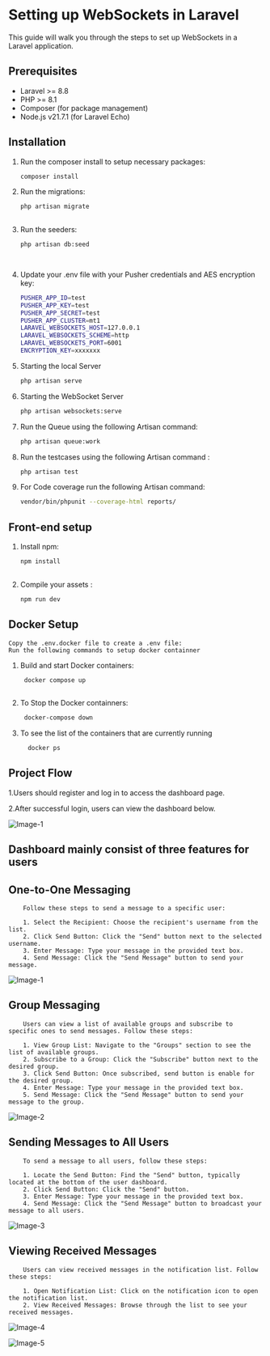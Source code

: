 # Setting up WebSockets in Laravel

This guide will walk you through the steps to set up WebSockets in a Laravel application.
## Prerequisites

- Laravel >= 8.8
- PHP >= 8.1
- Composer (for package management)
- Node.js v21.7.1 (for Laravel Echo)

## Installation
1. Run the composer install to setup necessary packages:

   ```bash
   composer install

2. Run the migrations:

   ```bash
   php artisan migrate
     
3. Run the seeders:

   ```bash
   php artisan db:seed 
   
  
4. Update your .env file with your Pusher credentials and AES encryption key:
     ```bash
    PUSHER_APP_ID=test
    PUSHER_APP_KEY=test
    PUSHER_APP_SECRET=test
    PUSHER_APP_CLUSTER=mt1
    LARAVEL_WEBSOCKETS_HOST=127.0.0.1
    LARAVEL_WEBSOCKETS_SCHEME=http
    LARAVEL_WEBSOCKETS_PORT=6001
    ENCRYPTION_KEY=xxxxxxx

5. Starting the local Server
   ```bash
   php artisan serve   
6. Starting the WebSocket Server
   ```bash
   php artisan websockets:serve
7. Run the Queue using the following Artisan command:
    ```bash
    php artisan queue:work
    
    
8. Run the testcases using the following Artisan command :
    ```bash
   php artisan test

9. For Code coverage run the following Artisan command:
    ```bash
    vendor/bin/phpunit --coverage-html reports/

## Front-end setup

1. Install npm:
    ```bash
    npm install
  
2. Compile your assets :
     ```bash
     npm run dev


## Docker Setup
        
    Copy the .env.docker file to create a .env file:
    Run the following commands to setup docker containner

1.  Build and start Docker containers:
     ```bash
      docker compose up
      
2.  To Stop the Docker containners:
     ```bash
      docker-compose down
3.  To see the list of the containers that are currently running
    ```bash
      docker ps
    
## Project Flow

1.Users should register and log in to access the dashboard page.

2.After successful login, users can view the dashboard below.
   
![Image-1](public/assets/image-1.png)
   
## Dashboard mainly consist of three features for users 
## One-to-One Messaging
        Follow these steps to send a message to a specific user:
        
        1. Select the Recipient: Choose the recipient's username from the list.
        2. Click Send Button: Click the "Send" button next to the selected username.
        3. Enter Message: Type your message in the provided text box.
        4. Send Message: Click the "Send Message" button to send your message.

![Image-1](public/assets/image-1.png)

## Group Messaging

        Users can view a list of available groups and subscribe to specific ones to send messages. Follow these steps:
        
        1. View Group List: Navigate to the "Groups" section to see the list of available groups.
        2. Subscribe to a Group: Click the "Subscribe" button next to the desired group.
        3. Click Send Button: Once subscribed, send button is enable for the desired group.
        4. Enter Message: Type your message in the provided text box.
        5. Send Message: Click the "Send Message" button to send your message to the group.
![Image-2](public/assets/image-2.png)

## Sending Messages to All Users

        To send a message to all users, follow these steps:
        
        1. Locate the Send Button: Find the "Send" button, typically located at the bottom of the user dashboard.
        2. Click Send Button: Click the "Send" button.
        3. Enter Message: Type your message in the provided text box.
        4. Send Message: Click the "Send Message" button to broadcast your message to all users.
![Image-3](public/assets/image-3.png)

## Viewing Received Messages

        Users can view received messages in the notification list. Follow these steps:
        
        1. Open Notification List: Click on the notification icon to open the notification list.
        2. View Received Messages: Browse through the list to see your received messages.

![Image-4](public/assets/image-4.png)
 
![Image-5](public/assets/image-5.png)



        

   
   
   
   
   
   
   
   
   
   
   
   
   
   
   
   
